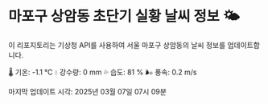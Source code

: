 
# 마포구 상암동 초단기 실황 날씨 정보 🌤️

이 리포지토리는 기상청 API를 사용하여 서울 마포구 상암동의 날씨 정보를 업데이트합니다. 

🌡️ 기온: -1.1 ℃
💧 강수량: 0 mm
💦 습도: 81 %
🌬️ 풍속: 0.2 m/s

마지막 업데이트 시각: 2025년 03월 07일 07시 09분    
